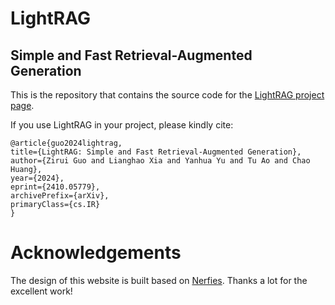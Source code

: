# LightRAG
## Simple and Fast Retrieval-Augmented Generation

This is the repository that contains the source code for the [LightRAG project page](https://lightrag.github.io/).

If you use LightRAG in your project, please kindly cite:

```
@article{guo2024lightrag,
title={LightRAG: Simple and Fast Retrieval-Augmented Generation}, 
author={Zirui Guo and Lianghao Xia and Yanhua Yu and Tu Ao and Chao Huang},
year={2024},
eprint={2410.05779},
archivePrefix={arXiv},
primaryClass={cs.IR}
}
```
# Acknowledgements
The design of this website is built based on [Nerfies](https://github.com/nerfies/nerfies.github.io). Thanks a lot for the excellent work!

